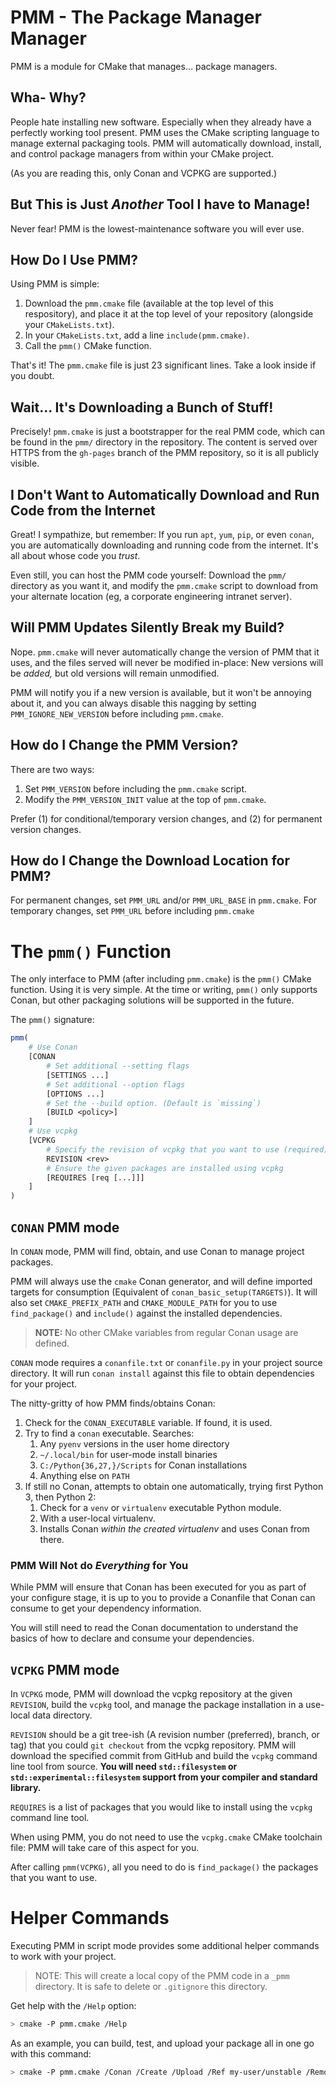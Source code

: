 # PMM - The Package Manager Manager

PMM is a module for CMake that manages... package managers.

## Wha- Why?

People hate installing new software. Especially when they already have a
perfectly working tool present. PMM uses the CMake scripting
language to manage external packaging tools. PMM will automatically
download, install, and control package managers from within your CMake
project.

(As you are reading this, only Conan and VCPKG are supported.)

## But This is Just *Another* Tool I have to Manage!

Never fear! PMM is the lowest-maintenance software you will ever use.

## How Do I Use PMM?

Using PMM is simple:

1. Download the `pmm.cmake` file (available at the top level of this
   respository), and place it at the top level of your repository
   (alongside your `CMakeLists.txt`).
2. In your `CMakeLists.txt`, add a line `include(pmm.cmake)`.
3. Call the `pmm()` CMake function.

That's it! The `pmm.cmake` file is just 23 significant lines. Take a look inside
if you doubt.

## Wait... It's Downloading a Bunch of Stuff!

Precisely! `pmm.cmake` is just a bootstrapper for the real PMM code, which
can be found in the `pmm/` directory in the repository. The content is
served over HTTPS from the `gh-pages` branch of the PMM repository, so it is all publicly visible.

## I Don't Want to Automatically Download and Run Code from the Internet

Great! I sympathize, but remember: If you run `apt`, `yum`, `pip`, or even
`conan`, you are automatically downloading and running code from the
internet. It's all about whose code you *trust*.

Even still, you can host the PMM code yourself: Download the `pmm/`
directory as you want it, and modify the `pmm.cmake` script to download
from your alternate location (eg, a corporate engineering intranet server).

## Will PMM Updates Silently Break my Build?

Nope. `pmm.cmake` will never automatically change the version of PMM that
it uses, and the files served will never be modified in-place: New versions
will be *added,* but old versions will remain unmodified.

PMM will notify you if a new version is available, but it won't be annoying
about it, and you can always disable this nagging by setting
`PMM_IGNORE_NEW_VERSION` before including `pmm.cmake`.

## How do I Change the PMM Version?

There are two ways:

1. Set `PMM_VERSION` before including the `pmm.cmake` script.
2. Modify the `PMM_VERSION_INIT` value at the top of `pmm.cmake`.

Prefer (1) for conditional/temporary version changes, and (2) for permanent
version changes.

## How do I Change the Download Location for PMM?

For permanent changes, set `PMM_URL` and/or `PMM_URL_BASE` in `pmm.cmake`.
For temporary changes, set `PMM_URL` before including `pmm.cmake`

# The `pmm()` Function

The only interface to PMM (after including `pmm.cmake`) is the `pmm()`
CMake function. Using it is very simple. At the time or writing, `pmm()`
only supports Conan, but other packaging solutions will be supported in the
future.

The `pmm()` signature:

```cmake
pmm(
    # Use Conan
    [CONAN
        # Set additional --setting flags
        [SETTINGS ...]
        # Set additional --option flags
        [OPTIONS ...]
        # Set the --build option. (Default is `missing`)
        [BUILD <policy>]
    ]
    # Use vcpkg
    [VCPKG
        # Specify the revision of vcpkg that you want to use (required)
        REVISION <rev>
        # Ensure the given packages are installed using vcpkg
        [REQUIRES [req [...]]]
    ]
)
```

## `CONAN` PMM mode

In `CONAN` mode, PMM will find, obtain, and use Conan to manage project
packages.

PMM will always use the `cmake` Conan generator, and will define imported
targets for consumption (Equivalent of `conan_basic_setup(TARGETS)`). It will
also set `CMAKE_PREFIX_PATH` and `CMAKE_MODULE_PATH` for you to use
`find_package()` and `include()` against the installed dependencies.

> **NOTE:** No other CMake variables from regular Conan usage are defined.

`CONAN` mode requires a `conanfile.txt` or `conanfile.py` in your project
source directory. It will run `conan install` against this file to obtain
dependencies for your project.

The nitty-gritty of how PMM finds/obtains Conan:

1. Check for the `CONAN_EXECUTABLE` variable. If found, it is used.
2. Try to find a `conan` executable. Searches:
    1. Any `pyenv` versions in the user home directory
    2. `~/.local/bin` for user-mode install binaries
    3. `C:/Python{36,27,}/Scripts` for Conan installations
    4. Anything else on `PATH`
3. If still no Conan, attempts to obtain one automatically, trying first
   Python 3, then Python 2:
    1. Check for a `venv` or `virtualenv` executable Python module.
    2. With a user-local virtualenv.
    3. Installs Conan *within the created virtualenv* and uses Conan from there.

### PMM Will Not do _Everything_ for You

While PMM will ensure that Conan has been executed for you as part of your
configure stage, it is up to you to provide a Conanfile that Conan can consume
to get your dependency information.

You will still need to read the Conan documentation to understand the basics of
how to declare and consume your dependencies.

## `VCPKG` PMM mode

In `VCPKG` mode, PMM will download the vcpkg repository at the given
`REVISION`, build the `vcpkg` tool, and manage the package installation in a
use-local data directory.

`REVISION` should be a git tree-ish (A revision number (preferred), branch,
or tag) that you could `git checkout` from the vcpkg repository. PMM will
download the specified commit from GitHub and build the `vcpkg` command line
tool from source. **You will need `std::filesystem` or `std::experimental::filesystem` support from your
compiler and standard library.**

`REQUIRES` is a list of packages that you would like to install using the
`vcpkg` command line tool.

When using PMM, you do not need to use the `vcpkg.cmake` CMake toolchain
file: PMM will take care of this aspect for you.

After calling `pmm(VCPKG)`, all you need to do is `find_package()` the
packages that you want to use.

# Helper Commands

Executing PMM in script mode provides some additional helper commands to work
with your project.

> NOTE: This will create a local copy of the PMM code in a `_pmm` directory. It
> is safe to delete or `.gitignore` this directory.

Get help with the `/Help` option:

```sh
> cmake -P pmm.cmake /Help
```

As an example, you can build, test, and upload your package all in one go with
this command:

```sh
> cmake -P pmm.cmake /Conan /Create /Upload /Ref my-user/unstable /Remote some-remote
```
